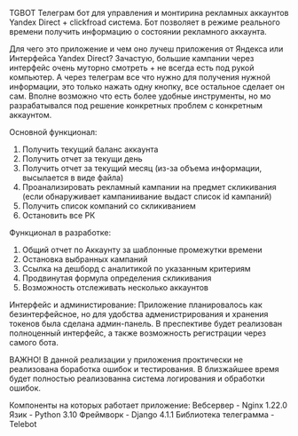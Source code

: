 TGBOT
Телеграм бот для управления и монтирина рекламных аккаунтов Yandex Direct + clickfroad система. Бот позволяет в режиме реального времени получить
информацию о состоянии рекламного аккаунта.

Для чего это приложение и чем оно лучеш приложения от Яндекса или Интерфейса Yandex Direct?
Зачастую, большие кампании через интерфейс очень муторно смотреть + не всегда есть под рукой компьютер. А через телеграм все что нужно для 
получения нужной информации, это только нажать одну кнопку, все остальное сделает он сам.
Вполне возможно что есть более удобные инструменты, но мо разрабатывался под решение конкретных проблем с конкретным аккаунтом.


Основной функционал:
  1. Получить текущий баланс аккаунта
  2. Получить отчет за текущи день
  3. Получить отчет за текущий месяц (из-за объема информации, высылается в виде файла)
  4. Проанализировать рекламный кампании на предмет скликивания (если обнаруживает кампаниивание выдаст список id кампаний)
  5. Получить список компаний со скликиванием
  6. Остановить все РК
  
Функционал в разработке:
  1. Общий отчет по Аккаунту за шаблонные промежутки времени
  2. Остановка выбранных кампаний
  3. Ссылка на дешборд с аналитикой по указанным критериям
  4. Продвинутая формула определения скликивания
  5. Возможность отслеживать несколько аккаунтов
  
Интерфейс и администирование:
  Приложение планировалось как безинтерфейсное, но для удобства адменистрирования и хранения токенов была сделана админ-панель. В преспективе
  будет реализован полноценный интерфейс, а также возможность регистрации через самого бота.

ВАЖНО! В данной реализации у приложения проктически не реализована боработка ошибок и тестирования. В близжайшее время будет полностью реализованна
система логирования и обработки ошибок.
 
Компоненты на которых работает приложение:
  Вебсервер - Nginx 1.22.0
  Язик - Python 3.10
  Фреймворк - Django 4.1.1
  Библиотека телеграмма - Telebot
  
  
  

